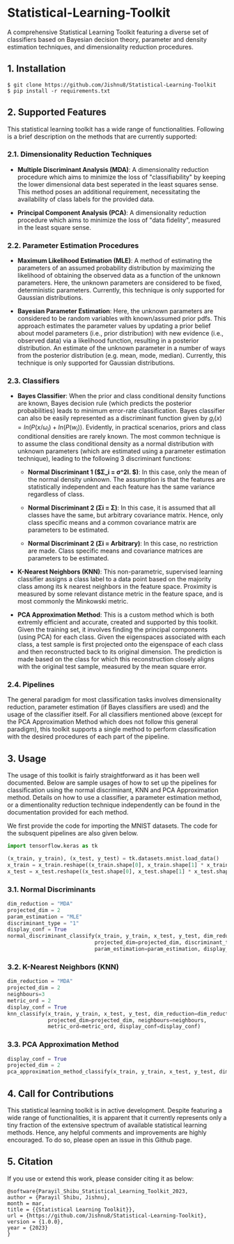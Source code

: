 # Statistical-Learning-Toolkit
A comprehensive Statistical Learning Toolkit featuring a diverse set of classifiers based on Bayesian decision theory, parameter and density estimation techniques, and dimensionality reduction procedures.

## 1. Installation 
```
$ git clone https://github.com/Jishnu8/Statistical-Learning-Toolkit
$ pip install -r requirements.txt
```

## 2. Supported Features
This statistical learning toolkit has a wide range of functionalities. Following is a brief description on the methods that are currently supported:

### 2.1. Dimensionality Reduction Techniques
* **Multiple Discriminant Analysis (MDA)**: A dimensionality reduction procedure which aims to minimize the loss of "classifiability" by keeping the lower dimensional data best seperated in the least squares sense. This method poses an additional requirement,  necessitating the availability of class labels for the provided data.
  
* **Principal Component Analysis (PCA)**: A dimensionality reduction procedure which aims to minimize the loss of "data fidelity", measured in the least square sense.

### 2.2. Parameter Estimation Procedures
* **Maximum Likelihood Estimation (MLE)**: A method of estimating the parameters of an assumed probability distribution by maximizing the likelihood of obtaining the observed data as a function of the unknown parameters. Here, the unknown parameters are considered to be fixed, deterministic parameters. Currently, this technique is only supported for Gaussian distributions.
  
* **Bayesian Parameter Estimation**: Here, the unknown parameters are considered to be random variables with known/assumed prior pdfs. This approach estimates the parameter values by updating a prior belief about model parameters (i.e., prior distribution) with new evidence (i.e., observed data) via a likelihood function, resulting in a posterior distribution. An estimate of the unknown parameter in a number of ways from the posterior distribution (e.g. mean, mode, median). Currently, this technique is only supported for Gaussian distributions.

### 2.3. Classifiers
* **Bayes Classifier**: When the prior and class conditional density functions are known, Bayes decision rule (which predicts the posterior probabilities) leads to minimum error-rate classification. Bayes classifier can also be easily represented as a discriminant function given by $g_i(x) = ln(P(x/ω_i) + ln(P(w_i))$. Evidently, in practical scenarios, priors and class conditional densities are rarely known. The most common technique is to assume the class conditional density as a normal distribution with unknown parameters (which are estimated using a parameter estimation technique), leading to the following 3 discriminant functions:
  
  * **Normal Discriminant 1 ($Σ_i = σ^2I. $)**: In this case, only the mean of the normal density unknown. The assumption is that the features are statistically independent and
each feature has the same variance regardless of class.

  * **Normal Discriminant 2 (Σi = Σ)**: In this case, it is assumed that all classes have the same, but arbitrary covariance matrix. Hence, only class specific means and a common covariance matrix are parameters to be estimated.
    
  * **Normal Discriminant 2 (Σi = Arbitrary)**: In this case, no restriction are made. Class specific means and covariance matrices are parameters to be estimated.

* **K-Nearest Neighbors (KNN)**: This non-parametric, supervised learning classifier assigns a class label to a data point based on the majority class among its k nearest neighbors in the feature space. Proximity is measured by some relevant distance metric in the feature space, and is most commonly the Minkowski metric.

* **PCA Approximation Method**: This is a custom method which is both extremly efficient and accurate, created and supported by this toolkit. Given the training set, it involves finding the principal components (using PCA) for each class. Given the eigenspaces associated with each class, a test sample is first projected onto the eigenspace of each class and then reconstructed back to its original dimension. The prediction is made based on the class for which this reconstruction closely aligns with the original test sample, measured by the mean square error.
  
### 2.4. Pipelines
The general paradigm for most classification tasks involves dimensionality reduction, parameter estimation (if Bayes classifiers are used) and the usage of the classifier itself. For all classifiers mentioned above (except for the PCA Approximation Method which does not follow this general paradigm), this toolkit supports a single method to perform classification with the desired procedures of each part of the pipeline.

## 3. Usage

The usage of this toolkit is fairly straightforward as it has been well documented. Below are sample usages of how to set up the pipelines for classification using the normal discriminant, KNN and PCA Approximation method. Details on how to use a classifier, a parameter estimation method, or a dimentionality reduction technique independently can be found in the documentation provided for each method.

We first provide the code for importing the MNIST datasets. The code for the subsquent pipelines are also given below.

```python
import tensorflow.keras as tk

(x_train, y_train), (x_test, y_test) = tk.datasets.mnist.load_data()
x_train = x_train.reshape((x_train.shape[0], x_train.shape[1] * x_train.shape[2]))
x_test = x_test.reshape((x_test.shape[0], x_test.shape[1] * x_test.shape[2]))
```

### 3.1. Normal Discriminants

```python
dim_reduction = "MDA"
projected_dim = 2
param_estimation = "MLE"
discriminant_type = "1"
display_conf = True
normal_discriminant_classify(x_train, y_train, x_test, y_test, dim_reduction=dim_reduction, 
                            projected_dim=projected_dim, discriminant_type=discriminant_type, 
                            param_estimation=param_estimation, display_conf=display_conf)
```

### 3.2. K-Nearest Neighbors (KNN)
```python
dim_reduction = "MDA"
projected_dim = 2
neighbours=3
metric_ord = 2
display_conf = True
knn_classify(x_train, y_train, x_test, y_test, dim_reduction=dim_reduction, 
             projected_dim=projected_dim, neighbours=neighbours, 
             metric_ord=metric_ord, display_conf=display_conf)
```

### 3.3. PCA Approximation Method
```python
display_conf = True
projected_dim = 2
pca_approximation_method_classify(x_train, y_train, x_test, y_test, dim=projected_dim, display_conf=display_conf)
```

## 4. Call for Contributions

This statistical learning toolkit is in active development. Despite featuring a wide range of functionalities, it is apparent that it currently represents only a tiny fraction of the extensive spectrum of available statistical learning methods.  Hence, any helpful comments and improvements are highly encouraged. To do so, please open an issue in this Github page.

## 5. Citation
If you use or extend this work, please consider citing it as below:

```
@software{Parayil_Shibu_Statistical_Learning_Toolkit_2023,
author = {Parayil Shibu, Jishnu},
month = mar,
title = {{Statistical Learning Toolkit}},
url = {https://github.com/Jishnu8/Statistical-Learning-Toolkit},
version = {1.0.0},
year = {2023}
}
```

